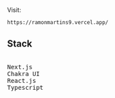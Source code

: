 Visit:

```bash
https://ramonmartins9.vercel.app/
```

## Stack
<pre>

Next.js
Chakra UI
React.js
Typescript
</pre>
